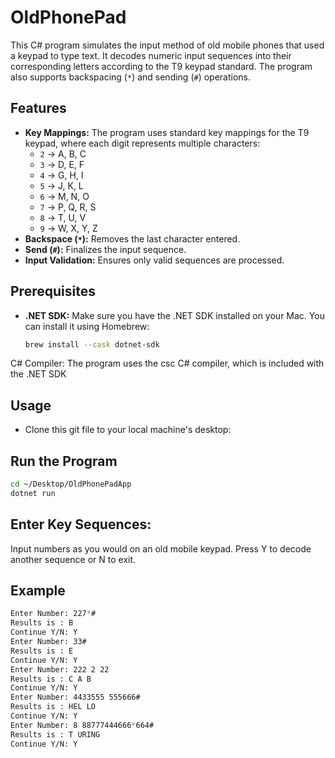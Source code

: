 # OldPhonePad

This C# program simulates the input method of old mobile phones that used a keypad to type text. It decodes numeric input sequences into their corresponding letters according to the T9 keypad standard. The program also supports backspacing (`*`) and sending (`#`) operations.

## Features

- **Key Mappings:** The program uses standard key mappings for the T9 keypad, where each digit represents multiple characters:
  - `2` -> A, B, C
  - `3` -> D, E, F
  - `4` -> G, H, I
  - `5` -> J, K, L
  - `6` -> M, N, O
  - `7` -> P, Q, R, S
  - `8` -> T, U, V
  - `9` -> W, X, Y, Z
- **Backspace (`*`):** Removes the last character entered.
- **Send (`#`):** Finalizes the input sequence.
- **Input Validation:** Ensures only valid sequences are processed.

## Prerequisites

- **.NET SDK:** Make sure you have the .NET SDK installed on your Mac. You can install it using Homebrew:

  ```bash
  brew install --cask dotnet-sdk

C# Compiler: The program uses the csc C# compiler, which is included with the .NET SDK

## Usage
- Clone this git file to your local machine's desktop:

## Run the Program
```bash
cd ~/Desktop/OldPhonePadApp
dotnet run
```
## Enter Key Sequences:
Input numbers as you would on an old mobile keypad.
Press Y to decode another sequence or N to exit.
## Example
```bash
Enter Number: 227*#
Results is : B
Continue Y/N: Y
Enter Number: 33#
Results is : E
Continue Y/N: Y
Enter Number: 222 2 22
Results is : C A B
Continue Y/N: Y
Enter Number: 4433555 555666#
Results is : HEL LO
Continue Y/N: Y
Enter Number: 8 88777444666*664#
Results is : T URING
Continue Y/N: Y
```



